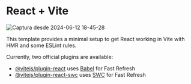 # React + Vite
![Captura desde 2024-06-12 18-45-28](https://github.com/naopeke/react-chatapp2/assets/143800388/cf896b9d-de50-469b-a790-26f06141bd51)

This template provides a minimal setup to get React working in Vite with HMR and some ESLint rules.

Currently, two official plugins are available:

- [@vitejs/plugin-react](https://github.com/vitejs/vite-plugin-react/blob/main/packages/plugin-react/README.md) uses [Babel](https://babeljs.io/) for Fast Refresh
- [@vitejs/plugin-react-swc](https://github.com/vitejs/vite-plugin-react-swc) uses [SWC](https://swc.rs/) for Fast Refresh
